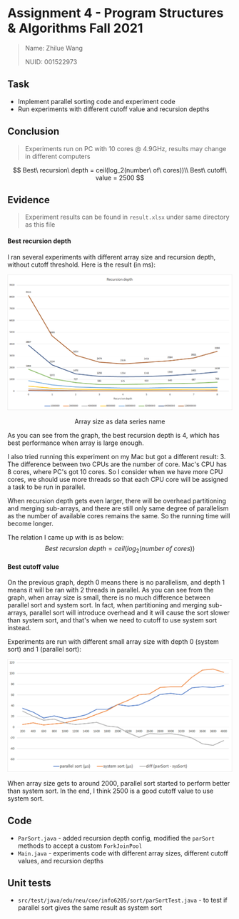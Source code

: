 # Assignment 4 - Program Structures & Algorithms Fall 2021

> Name: Zhilue Wang
>
> NUID: 001522973

## Task

- Implement parallel sorting code and experiment code
- Run experiments with different cutoff value and recursion depths

## Conclusion

> Experiments run on PC with 10 cores @ 4.9GHz, results may change in different computers

$$
Best\ recursion\ depth = ceil(log_2(number\ of\ cores))\\
Best\ cutoff\ value = 2500
$$

## Evidence

> Experiment results can be found in `result.xlsx` under same directory as this file

#### Best recursion depth

I ran several experiments with different array size and recursion depth, without cutoff threshold. Here is the result (in ms):

![image-20211107164156876](Assignment4.assets/image-20211107164156876.png)

<p align="center">
	Array size as data series name
</p>

As you can see from the graph, the best recursion depth is 4, which has best performance when array is large enough.

I also tried running this experiment on my Mac but got a different result: 3. The difference between two CPUs are the number of core. Mac's CPU has 8 cores, where PC's got 10 cores. So I consider when we have more CPU cores, we should use more threads so that each CPU core will be assigned a task to be run in parallel. 

When recursion depth gets even larger, there will be overhead partitioning and merging sub-arrays, and there are still only same degree of parallelism as the number of available cores remains the same. So the running time will become longer.

The relation I came up with is as below:
$$
Best\ recursion\ depth = ceil(log_2(number\ of\ cores))
$$

#### Best cutoff value

On the previous graph, depth 0 means there is no parallelism, and depth 1 means it will be ran with 2 threads in parallel. As you can see from the graph, when array size is small, there is no much difference between parallel sort and system sort. In fact, when partitioning and merging sub-arrays, parallel sort will introduce overhead and it will cause the sort slower than system sort, and that's when we need to cutoff to use system sort instead.

Experiments are run with different small array size with depth 0 (system sort) and 1 (parallel sort):

![image-20211107165642456](Assignment4.assets/image-20211107165642456.png)

When array size gets to around 2000, parallel sort started to perform better than system sort. In the end, I think 2500 is a good cutoff value to use system sort.

## Code

- `ParSort.java` - added recursion depth config, modified the `parSort` methods to accept a custom `ForkJoinPool`
- `Main.java` - experiments code with different array sizes, different cutoff values, and recursion depths

## Unit tests

- `src/test/java/edu/neu/coe/info6205/sort/parSortTest.java` - to test if parallel sort gives the same result as system sort